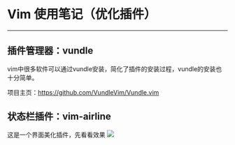 # Vim 使用笔记（优化插件）
-------
## 插件管理器：vundle
vim中很多软件可以通过vundle安装，简化了插件的安装过程，vundle的安装也十分简单。

项目主页：<https://github.com/VundleVim/Vundle.vim>
### 

## 状态栏插件：vim-airline
这是一个界面美化插件，先看看效果
![](https://github.com/xumi1993/Introduction_to_Vim/blob/master/image/vim_demo.png)
